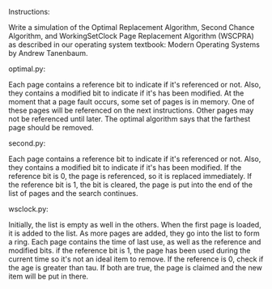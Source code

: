 Instructions:

Write a simulation of the Optimal Replacement Algorithm, Second Chance Algorithm, 
and WorkingSetClock Page Replacement Algorithm (WSCPRA) as described in our operating 
system textbook: Modern Operating Systems by Andrew Tanenbaum.

optimal.py: 

Each page contains a reference bit to indicate if it's referenced or not. Also, they 
contains a modified bit to indicate if it's has been modified. At the moment that a 
page fault occurs, some set of pages is in memory. One of these pages will be referenced 
on the next instructions. Other pages may not be referenced until later. The optimal 
algorithm says that the farthest page should be removed. 


second.py:

Each page contains a reference bit to indicate if it's referenced or not. Also, they 
contains a modified bit to indicate if it's has been modified. If the reference bit is 0, 
the page is referenced, so it is replaced immediately. If the reference bit is 1, the bit 
is cleared, the page is put into the end of the list of pages and the search continues. 

wsclock.py: 

Initially, the list is empty as well in the others. When the first page is loaded, it is 
added to the list. As more pages are added, they go into the list to form a ring. Each 
page contains the time of last use, as well as the reference and modified bits. if the 
reference bit is 1, the page has been used during the current time so it's not an ideal 
item to remove. If the reference is 0, check if the age is greater than tau. If both are 
true, the page is claimed and the new item will be put in there. 




